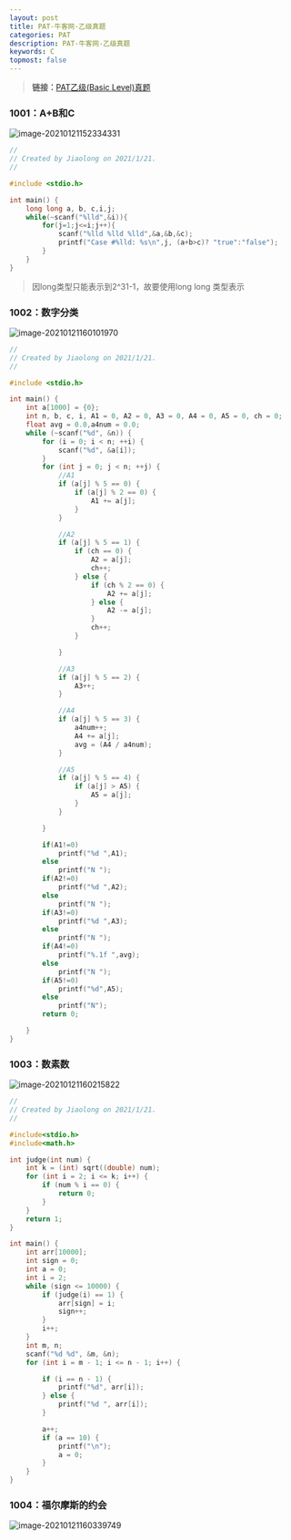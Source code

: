 ```yaml
---
layout: post
title: PAT-牛客网-乙级真题
categories: PAT
description: PAT-牛客网-乙级真题
keywords: C
topmost: false
---
```


> **链接：**[PAT乙级(Basic Level)真题](https://www.nowcoder.com/pat/6/problems)

### 1001：A+B和C

<img src="https://i.loli.net/2021/01/21/eztPJj8yNwoDQIv.png" alt="image-20210121152334331"  />

~~~c
//
// Created by Jiaolong on 2021/1/21.
//

#include <stdio.h>

int main() {
    long long a, b, c,i,j;
    while(~scanf("%lld",&i)){
        for(j=1;j<=i;j++){
            scanf("%lld %lld %lld",&a,&b,&c);
            printf("Case #%lld: %s\n",j, (a+b>c)? "true":"false");
        }
    }
}

~~~

> 因long类型只能表示到2^31-1，故要使用long long 类型表示



### 1002：数字分类

<img src="https://i.loli.net/2021/01/21/F8HRbtjJk4aqoIP.png" alt="image-20210121160101970" style="zoom:;" />

~~~c
//
// Created by Jiaolong on 2021/1/21.
//

#include <stdio.h>

int main() {
    int a[1000] = {0};
    int n, b, c, i, A1 = 0, A2 = 0, A3 = 0, A4 = 0, A5 = 0, ch = 0;
    float avg = 0.0,a4num = 0.0;
    while (~scanf("%d", &n)) {
        for (i = 0; i < n; ++i) {
            scanf("%d", &a[i]);
        }
        for (int j = 0; j < n; ++j) {
            //A1
            if (a[j] % 5 == 0) {
                if (a[j] % 2 == 0) {
                    A1 += a[j];
                }
            }

            //A2
            if (a[j] % 5 == 1) {
                if (ch == 0) {
                    A2 = a[j];
                    ch++;
                } else {
                    if (ch % 2 == 0) {
                        A2 += a[j];
                    } else {
                        A2 -= a[j];
                    }
                    ch++;
                }

            }

            //A3
            if (a[j] % 5 == 2) {
                A3++;
            }

            //A4
            if (a[j] % 5 == 3) {
                a4num++;
                A4 += a[j];
                avg = (A4 / a4num);
            }

            //A5
            if (a[j] % 5 == 4) {
                if (a[j] > A5) {
                    A5 = a[j];
                }
            }

        }

        if(A1!=0)
            printf("%d ",A1);
        else
            printf("N ");
        if(A2!=0)
            printf("%d ",A2);
        else
            printf("N ");
        if(A3!=0)
            printf("%d ",A3);
        else
            printf("N ");
        if(A4!=0)
            printf("%.1f ",avg);
        else
            printf("N ");
        if(A5!=0)
            printf("%d",A5);
        else
            printf("N");
        return 0;

    }
}
~~~

### 1003：数素数

<img src="https://i.loli.net/2021/01/21/FIGvMHb6ydf3zKa.png" alt="image-20210121160215822" style="zoom:;" />

~~~c
//
// Created by Jiaolong on 2021/1/21.
//

#include<stdio.h>
#include<math.h>

int judge(int num) {
    int k = (int) sqrt((double) num);
    for (int i = 2; i <= k; i++) {
        if (num % i == 0) {
            return 0;
        }
    }
    return 1;
}

int main() {
    int arr[10000];
    int sign = 0;
    int a = 0;
    int i = 2;
    while (sign <= 10000) {
        if (judge(i) == 1) {
            arr[sign] = i;
            sign++;
        }
        i++;
    }
    int m, n;
    scanf("%d %d", &m, &n);
    for (int i = m - 1; i <= n - 1; i++) {

        if (i == n - 1) {
            printf("%d", arr[i]);
        } else {
            printf("%d ", arr[i]);
        }

        a++;
        if (a == 10) {
            printf("\n");
            a = 0;
        }
    }
}
~~~

### 1004：福尔摩斯的约会

<img src="https://i.loli.net/2021/01/21/pjgqGLIHJr2fO8E.png" alt="image-20210121160339749" style="zoom:;" />